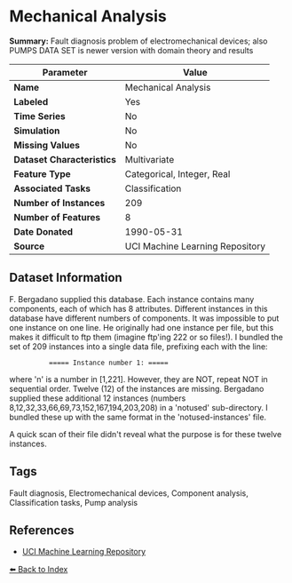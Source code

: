 # Mechanical Analysis

**Summary:** Fault diagnosis problem of electromechanical devices; also PUMPS DATA SET is newer version with domain theory and results

| Parameter | Value |
| --- | --- |
| **Name** | Mechanical Analysis |
| **Labeled** | Yes |
| **Time Series** | No |
| **Simulation** | No |
| **Missing Values** | No |
| **Dataset Characteristics** | Multivariate |
| **Feature Type** | Categorical, Integer, Real |
| **Associated Tasks** | Classification |
| **Number of Instances** | 209 |
| **Number of Features** | 8 |
| **Date Donated** | 1990-05-31 |
| **Source** | UCI Machine Learning Repository |

## Dataset Information

F. Bergadano supplied this database. Each instance contains many components, each of which has 8 attributes. Different instances in this database have different numbers of components. It was impossible to put one instance on one line. He originally had one instance per file, but this makes it difficult to ftp them (imagine ftp'ing 222 or so files!). I bundled the set of 209 instances into a single data file, prefixing each with the line:

              ===== Instance number 1: =====

where 'n' is a number in [1,221]. However, they are NOT, repeat NOT in sequential order. Twelve (12) of the instances are missing. Bergadano supplied these additional 12 instances (numbers 8,12,32,33,66,69,73,152,167,194,203,208) in a 'notused' sub-directory. I bundled these up with the same format in the 'notused-instances' file.

A quick scan of their file didn't reveal what the purpose is for these twelve instances.

## Tags

Fault diagnosis, Electromechanical devices, Component analysis, Classification tasks, Pump analysis

## References

- [UCI Machine Learning Repository](https://archive.ics.uci.edu/dataset/64/mechanical+analysis)

[⬅️ Back to Index](../README.md)
